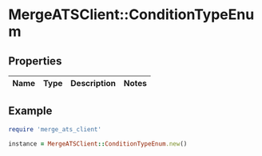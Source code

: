 # MergeATSClient::ConditionTypeEnum

## Properties

| Name | Type | Description | Notes |
| ---- | ---- | ----------- | ----- |

## Example

```ruby
require 'merge_ats_client'

instance = MergeATSClient::ConditionTypeEnum.new()
```

